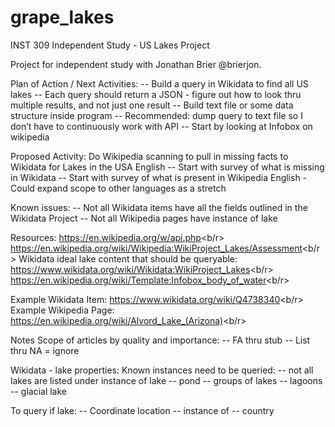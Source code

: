 # grape_lakes
INST 309 Independent Study - US Lakes Project

Project for independent study with Jonathan Brier @brierjon.

Plan of Action / Next Activities:
-- Build a query in Wikidata to find all US lakes
-- Each query should return a JSON - figure out how to look thru multiple results, and not just one result
-- Build text file or some data structure inside program
-- Recommended: dump query to text file so I don’t have to continuously work with API
-- Start by looking at Infobox on wikipedia

Proposed Activity:
Do Wikipedia scanning to pull in missing facts to Wikidata for Lakes in the USA English
-- Start with survey of what is missing in Wikidata
-- Start with survey of what is present in Wikipedia English
    - Could expand scope to other languages as a stretch

Known issues:
-- Not all Wikidata items have all the fields outlined in the Wikidata Project
-- Not all Wikipedia pages have instance of lake

Resources:
https://en.wikipedia.org/w/api.php<b/r>
https://en.wikipedia.org/wiki/Wikipedia:WikiProject_Lakes/Assessment<b/r>
Wikidata ideal lake content that should be queryable: https://www.wikidata.org/wiki/Wikidata:WikiProject_Lakes<b/r>
https://en.wikipedia.org/wiki/Template:Infobox_body_of_water<b/r>


Example Wikidata Item: https://www.wikidata.org/wiki/Q4738340<b/r>
Example Wikipedia Page: https://en.wikipedia.org/wiki/Alvord_Lake_(Arizona)<b/r>

Notes
Scope of articles by quality and importance:
-- FA thru stub 
-- List thru NA = ignore

Wikidata - lake properties:
Known instances need to be queried:
-- not all lakes are listed under instance of lake
-- pond
-- groups of lakes
-- lagoons
-- glacial lake

To query if lake:
-- Coordinate location
-- instance of
-- country
